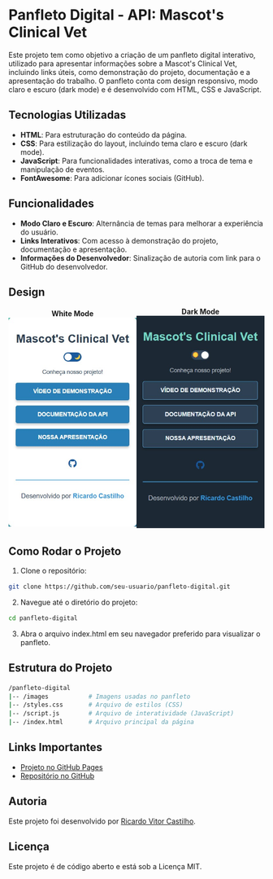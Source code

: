 # Panfleto Digital - API: Mascot's Clinical Vet

Este projeto tem como objetivo a criação de um panfleto digital interativo, utilizado para apresentar informações sobre a Mascot's Clinical Vet, incluindo links úteis, como demonstração do projeto, documentação e a apresentação do trabalho. O panfleto conta com design responsivo, modo claro e escuro (dark mode) e é desenvolvido com HTML, CSS e JavaScript.

## Tecnologias Utilizadas

- **HTML**: Para estruturação do conteúdo da página.
- **CSS**: Para estilização do layout, incluindo tema claro e escuro (dark mode).
- **JavaScript**: Para funcionalidades interativas, como a troca de tema e manipulação de eventos.
- **FontAwesome**: Para adicionar ícones sociais (GitHub).

## Funcionalidades

- **Modo Claro e Escuro**: Alternância de temas para melhorar a experiência do usuário.
- **Links Interativos**: Com acesso à demonstração do projeto, documentação e apresentação.
- **Informações do Desenvolvedor**: Sinalização de autoria com link para o GitHub do desenvolvedor.

## Design

<div style="display: flex; justify-content: space-around; align-items: center;">
    <div style="text-align: center;">
        <strong>White Mode</strong><br>
        <img src="./images/projeto-demo-white.jpeg" alt="White Mode" width="300"/>
    </div>
    <div style="text-align: center;">
        <strong>Dark Mode</strong><br>
        <img src="./images/projeto-demo-dark.jpeg" alt="Dark Mode" width="300"/>
    </div>
</div>


## Como Rodar o Projeto

1. Clone o repositório:

```bash
git clone https://github.com/seu-usuario/panfleto-digital.git
```
2. Navegue até o diretório do projeto:

```bash
cd panfleto-digital
```
3. Abra o arquivo index.html em seu navegador preferido para visualizar o panfleto.

## Estrutura do Projeto
```bash
/panfleto-digital
|-- /images           # Imagens usadas no panfleto
|-- /styles.css       # Arquivo de estilos (CSS)
|-- /script.js        # Arquivo de interatividade (JavaScript)
|-- /index.html       # Arquivo principal da página
```

## Links Importantes

- [Projeto no GitHub Pages](https://ricardovcastilho.github.io/CLINICA-PRESENTATION-FLYER/)
- [Repositório no GitHub](https://github.com/RicardoVCastilho/CLINICA-PRESENTATION-FLYER)

## Autoria
Este projeto foi desenvolvido por [Ricardo Vitor Castilho](https://www.linkedin.com/in/ricardo-vitor-castilho-b60039241/).

## Licença
Este projeto é de código aberto e está sob a Licença MIT.

